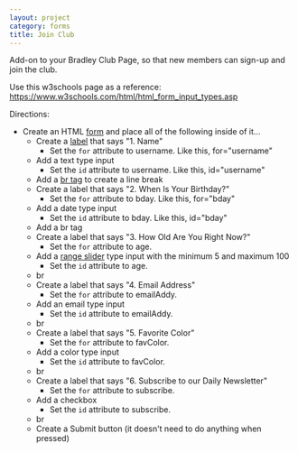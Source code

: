 ```yaml
---
layout: project
category: forms
title: Join Club
---
```

Add-on to your Bradley Club Page, so that new members can sign-up and join the club.

Use this w3schools page as a reference: https://www.w3schools.com/html/html_form_input_types.asp

Directions:

- Create an HTML [form](https://www.w3schools.com/html/html_forms.asp) and place all of the following inside of it...
  - Create a [label](https://www.w3schools.com/tags/tag_label.asp) that says "1. Name"
    - Set the `for` attribute to username. Like this, for="username"
  - Add a text type input
    - Set the `id` attribute to username. Like this, id="username"
  - Add a [br tag](https://www.w3schools.com/tags/tag_br.asp) to create a line break
  - Create a label that says "2. When Is Your Birthday?"
    - Set the `for` attribute to bday. Like this, for="bday"
  - Add a date type input
    - Set the `id` attribute to bday. Like this, id="bday"
  - Add a br tag
  - Create a label that says "3. How Old Are You Right Now?"
    - Set the `for` attribute to age.
  - Add a [range slider](https://www.w3schools.com/tags/att_input_type_range.asp) type input with the minimum 5 and maximum 100
    - Set the `id` attribute to age.
  - br
  - Create a label that says "4. Email Address"
    - Set the `for` attribute to emailAddy.
  - Add an email type input
    - Set the `id` attribute to emailAddy.
  - br
  - Create a label that says "5. Favorite Color"
    - Set the `for` attribute to favColor.
  - Add a color type input
    - Set the `id` attribute to favColor.
  - br
  - Create a label that says "6. Subscribe to our Daily Newsletter"
    - Set the `for` attribute to subscribe.
  - Add a checkbox
    - Set the `id` attribute to subscribe.
  - br
  - Create a Submit button (it doesn't need to do anything when pressed)
